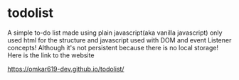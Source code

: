 # todolist
A simple to-do list made using plain javascript(aka vanilla javascript) only used html for the structure and javascript used with DOM and event Listener concepts!
Although it's not persistent because there is no local storage!
Here is the link to the website

https://omkar619-dev.github.io/todolist/
